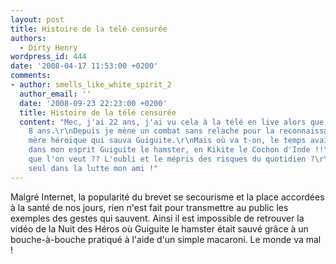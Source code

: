 ```yaml
---
layout: post
title: Histoire de la télé censurée
authors:
  - Dirty Henry
wordpress_id: 444
date: '2008-04-17 11:53:00 +0200'
comments:
- author: smells_like_white_spirit_2
  author_email: ''
  date: '2008-09-23 22:23:00 +0200'
  title: Histoire de la télé censurée
  content: "Mec, j'ai 22 ans, j'ai vu cela à la télé en live alors que j'avais 7 ou
    8 ans.\r\nDepuis je mène un combat sans relache pour la reconnaissance de cette
    mère héroïque qui sauva Guiguite.\r\nMais où va t-on, le temps avait même transformé
    dans mon esprit Guiguite le hamster, en Kikite le Cochon d'Inde !!\r\nC'est ça
    que l'on veut ?? L'oubli et le mépris des risques du quotidien ?\r\nTu n'es pas
    seul dans la lutte mon ami !"
---
```

Malgré Internet, la popularité du brevet se secourisme et la place accordées à la santé de nos jours, rien n'est fait pour transmettre au public les exemples des gestes qui sauvent. Ainsi il est impossible de retrouver la vidéo de la Nuit des Héros où Guiguite le hamster était sauvé grâce à un bouche-à-bouche pratiqué à l'aide d'un simple macaroni. Le monde va mal !
